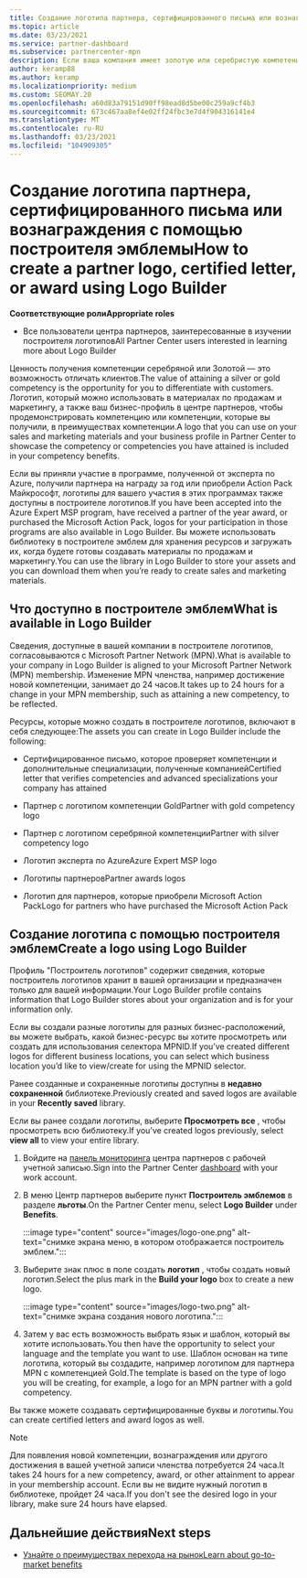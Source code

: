 ```yaml
---
title: Создание логотипа партнера, сертифицированного письма или вознаграждения с помощью построителя эмблемы
ms.topic: article
ms.date: 03/23/2021
ms.service: partner-dashboard
ms.subservice: partnercenter-mpn
description: Если ваша компания имеет золотую или серебристую компетенцию, создайте логотип, настроенный для вашей компании, или запросите настроенный сертификат проверки с помощью средства "Построитель эмблем" в центре партнеров.
author: keramp88
ms.author: keramp
ms.localizationpriority: medium
ms.custom: SEOMAY.20
ms.openlocfilehash: a60d83a79151d90ff98ead8d5be00c259a9cf4b3
ms.sourcegitcommit: 673c467aa8ef4e02ff24fbc3e7d4f904316141e4
ms.translationtype: MT
ms.contentlocale: ru-RU
ms.lasthandoff: 03/23/2021
ms.locfileid: "104909305"
---
```

# <a name="how-to-create-a-partner-logo-certified-letter-or-award-using-logo-builder"></a><span data-ttu-id="fc3be-103">Создание логотипа партнера, сертифицированного письма или вознаграждения с помощью построителя эмблемы</span><span class="sxs-lookup"><span data-stu-id="fc3be-103">How to create a partner logo, certified letter, or award using Logo Builder</span></span>

<span data-ttu-id="fc3be-104">**Соответствующие роли**</span><span class="sxs-lookup"><span data-stu-id="fc3be-104">**Appropriate roles**</span></span>

- <span data-ttu-id="fc3be-105">Все пользователи центра партнеров, заинтересованные в изучении построителя логотипов</span><span class="sxs-lookup"><span data-stu-id="fc3be-105">All Partner Center users interested in learning more about Logo Builder</span></span>

<span data-ttu-id="fc3be-106">Ценность получения компетенции серебряной или Золотой — это возможность отличать клиентов.</span><span class="sxs-lookup"><span data-stu-id="fc3be-106">The value of attaining a silver or gold competency is the opportunity for you to differentiate with customers.</span></span> <span data-ttu-id="fc3be-107">Логотип, который можно использовать в материалах по продажам и маркетингу, а также ваш бизнес-профиль в центре партнеров, чтобы продемонстрировать компетенцию или компетенции, которые вы получили, в преимуществах компетенции.</span><span class="sxs-lookup"><span data-stu-id="fc3be-107">A logo that you can use on your sales and marketing materials and your business profile in Partner Center to showcase the competency or competencies you have attained is included in your competency benefits.</span></span> 

<span data-ttu-id="fc3be-108">Если вы приняли участие в программе, полученной от эксперта по Azure, получили партнера на награду за год или приобрели Action Pack Майкрософт, логотипы для вашего участия в этих программах также доступны в построителе логотипов.</span><span class="sxs-lookup"><span data-stu-id="fc3be-108">If you have been accepted into the Azure Expert MSP program, have received a partner of the year award, or purchased the Microsoft Action Pack, logos for your participation in those programs are also available in Logo Builder.</span></span> <span data-ttu-id="fc3be-109">Вы можете использовать библиотеку в построителе эмблем для хранения ресурсов и загружать их, когда будете готовы создавать материалы по продажам и маркетингу.</span><span class="sxs-lookup"><span data-stu-id="fc3be-109">You can use the library in Logo Builder to store your assets and you can download them when you’re ready to create sales and marketing materials.</span></span> 

## <a name="what-is-available-in-logo-builder"></a><span data-ttu-id="fc3be-110">Что доступно в построителе эмблем</span><span class="sxs-lookup"><span data-stu-id="fc3be-110">What is available in Logo Builder</span></span>

<span data-ttu-id="fc3be-111">Сведения, доступные в вашей компании в построителе логотипов, согласовываются с Microsoft Partner Network (MPN).</span><span class="sxs-lookup"><span data-stu-id="fc3be-111">What is available to your company in Logo Builder is aligned to your Microsoft Partner Network (MPN) membership.</span></span> <span data-ttu-id="fc3be-112">Изменение MPN членства, например достижение новой компетенции, занимает до 24 часов.</span><span class="sxs-lookup"><span data-stu-id="fc3be-112">It takes up to 24 hours for a change in your MPN membership, such as attaining a new competency, to be reflected.</span></span>  

<span data-ttu-id="fc3be-113">Ресурсы, которые можно создать в построителе логотипов, включают в себя следующее:</span><span class="sxs-lookup"><span data-stu-id="fc3be-113">The assets you can create in Logo Builder include the following:</span></span>

- <span data-ttu-id="fc3be-114">Сертифицированное письмо, которое проверяет компетенции и дополнительные специализации, полученные компанией</span><span class="sxs-lookup"><span data-stu-id="fc3be-114">Certified letter that verifies competencies and advanced specializations your company has attained</span></span>

- <span data-ttu-id="fc3be-115">Партнер с логотипом компетенции Gold</span><span class="sxs-lookup"><span data-stu-id="fc3be-115">Partner with gold competency logo</span></span>

- <span data-ttu-id="fc3be-116">Партнер с логотипом серебряной компетенции</span><span class="sxs-lookup"><span data-stu-id="fc3be-116">Partner with silver competency logo</span></span>

- <span data-ttu-id="fc3be-117">Логотип эксперта по Azure</span><span class="sxs-lookup"><span data-stu-id="fc3be-117">Azure Expert MSP logo</span></span>

- <span data-ttu-id="fc3be-118">Логотипы партнеров</span><span class="sxs-lookup"><span data-stu-id="fc3be-118">Partner awards logos</span></span>

- <span data-ttu-id="fc3be-119">Логотип для партнеров, которые приобрели Microsoft Action Pack</span><span class="sxs-lookup"><span data-stu-id="fc3be-119">Logo for partners who have purchased the Microsoft Action Pack</span></span>

## <a name="create-a-logo-using-logo-builder"></a><span data-ttu-id="fc3be-120">Создание логотипа с помощью построителя эмблем</span><span class="sxs-lookup"><span data-stu-id="fc3be-120">Create a logo using Logo Builder</span></span>

<span data-ttu-id="fc3be-121">Профиль "Построитель логотипов" содержит сведения, которые построитель логотипов хранит в вашей организации и предназначен только для вашей информации.</span><span class="sxs-lookup"><span data-stu-id="fc3be-121">Your Logo Builder profile contains information that Logo Builder stores about your organization and is for your information only.</span></span>

<span data-ttu-id="fc3be-122">Если вы создали разные логотипы для разных бизнес-расположений, вы можете выбрать, какой бизнес-ресурс вы хотите просмотреть или создать для использования селектора MPNID.</span><span class="sxs-lookup"><span data-stu-id="fc3be-122">If you’ve created different logos for different business locations, you can select which business location you’d like to view/create for using the MPNID selector.</span></span>

<span data-ttu-id="fc3be-123">Ранее созданные и сохраненные логотипы доступны в **недавно сохраненной** библиотеке.</span><span class="sxs-lookup"><span data-stu-id="fc3be-123">Previously created and saved logos are available in your **Recently saved** library.</span></span>

<span data-ttu-id="fc3be-124">Если вы ранее создали логотипы, выберите **Просмотреть все** , чтобы просмотреть всю библиотеку.</span><span class="sxs-lookup"><span data-stu-id="fc3be-124">If you’ve created logos previously, select **view all** to view your entire library.</span></span>

1. <span data-ttu-id="fc3be-125">Войдите на [панель мониторинга](https://partner.microsoft.com/dashboard) центра партнеров с рабочей учетной записью.</span><span class="sxs-lookup"><span data-stu-id="fc3be-125">Sign into the Partner Center [dashboard](https://partner.microsoft.com/dashboard) with your work account.</span></span>

1. <span data-ttu-id="fc3be-126">В меню Центр партнеров выберите пункт **Построитель эмблемов** в разделе **льготы**.</span><span class="sxs-lookup"><span data-stu-id="fc3be-126">On the Partner Center menu, select **Logo Builder** under **Benefits**.</span></span>
 
   :::image type="content" source="images/logo-one.png" alt-text="снимке экрана меню, в котором отображается построитель эмблем.":::

3. <span data-ttu-id="fc3be-128">Выберите знак плюс в поле создать **логотип** , чтобы создать новый логотип.</span><span class="sxs-lookup"><span data-stu-id="fc3be-128">Select the plus mark in the **Build your logo** box to create a new logo.</span></span>

   :::image type="content" source="images/logo-two.png" alt-text="снимке экрана создания нового логотипа.":::

4. <span data-ttu-id="fc3be-130">Затем у вас есть возможность выбрать язык и шаблон, который вы хотите использовать.</span><span class="sxs-lookup"><span data-stu-id="fc3be-130">You then have the opportunity to select your language and the template you want to use.</span></span> <span data-ttu-id="fc3be-131">Шаблон основан на типе логотипа, который вы создадите, например логотипом для партнера MPN с компетенцией Gold.</span><span class="sxs-lookup"><span data-stu-id="fc3be-131">The template is based on the type of logo you will be creating, for example, a logo for an MPN partner with a  gold competency.</span></span>

<span data-ttu-id="fc3be-132">Вы также можете создавать сертифицированные буквы и логотипы.</span><span class="sxs-lookup"><span data-stu-id="fc3be-132">You can create certified letters and award logos as well.</span></span>

>[!NOTE]
><span data-ttu-id="fc3be-133">Для появления новой компетенции, вознаграждения или другого достижения в вашей учетной записи членства потребуется 24 часа.</span><span class="sxs-lookup"><span data-stu-id="fc3be-133">It takes 24 hours for a new competency, award, or other attainment to appear in your membership account.</span></span> <span data-ttu-id="fc3be-134">Если вы не видите нужный логотип в библиотеке, пройдет 24 часа.</span><span class="sxs-lookup"><span data-stu-id="fc3be-134">If you don't see the desired logo in your library, make sure 24 hours have elapsed.</span></span>

## <a name="next-steps"></a><span data-ttu-id="fc3be-135">Дальнейшие действия</span><span class="sxs-lookup"><span data-stu-id="fc3be-135">Next steps</span></span>

- [<span data-ttu-id="fc3be-136">Узнайте о преимуществах перехода на рынок</span><span class="sxs-lookup"><span data-stu-id="fc3be-136">Learn about go-to-market benefits</span></span>](mpn-learn-about-go-to-market-benefits.md)

